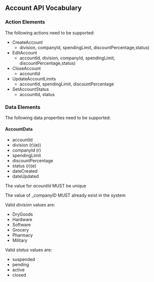 ## Account API Vocabulary

### Action Elements
The following actions need to be supported:

 * CreateAccount
   * division, companyId, spendingLimit, discountPercentage,status)
 * EditAccount
   * accountId, division, companyId, spendingLimit, discountPercentage,status)
 * CloseAccount
   * accountId
 * UpdateAccountLimits
   * accountId, spendingLimit, discountPercentage
 * SetAccountStatus
   * accountId, status

### Data Elements
The following data properties need to be supported:

#### AccountData

* accountId
* division (r)(e))
* companyId (r)
* spendingLimit
* discountPercentage
* status (r)(e)
* dateCreated
* dateUpdated

The value for _acountId_ MUST be unique

The value of _companyID MUST already exist in the system

Valid _division_ values are:

 - DryGoods
 - Hardware
 - Software
 - Grocery
 - Pharmacy
 - Military

Valid _status_ values are:
 - suspended
 - pending
 - active
 - closed
